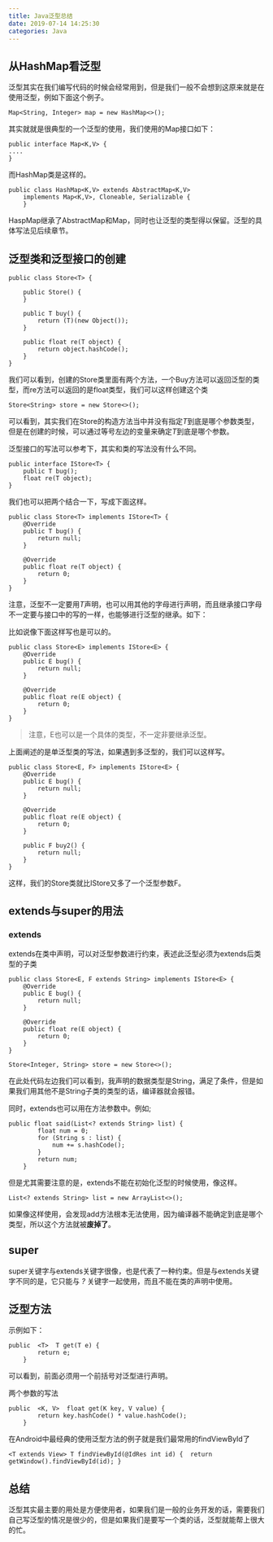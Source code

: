 ```yaml
---
title: Java泛型总结
date: 2019-07-14 14:25:30
categories: Java
---
```


## 从HashMap看泛型

泛型其实在我们编写代码的时候会经常用到，但是我们一般不会想到这原来就是在使用泛型，例如下面这个例子。

```
Map<String, Integer> map = new HashMap<>();
```

其实就就是很典型的一个泛型的使用，我们使用的Map接口如下：

```
public interface Map<K,V> {
....
}
```

而HashMap类是这样的。

```
public class HashMap<K,V> extends AbstractMap<K,V>
    implements Map<K,V>, Cloneable, Serializable {
    }
```

HaspMap继承了AbstractMap和Map，同时也让泛型的类型得以保留。泛型的具体写法见后续章节。

## 泛型类和泛型接口的创建

```
public class Store<T> {

    public Store() {
    }
    
    public T buy() {
        return (T)(new Object());
    }
    
    public float re(T object) {
        return object.hashCode();
    }
}
```

我们可以看到，创建的Store类里面有两个方法，一个Buy方法可以返回泛型的类型，而re方法可以返回的是float类型，我们可以这样创建这个类

```
Store<String> store = new Store<>();
```

可以看到，其实我们在Store的构造方法当中并没有指定*T*到底是哪个参数类型，但是在创建的时候，可以通过等号左边的变量来确定*T*到底是哪个参数。

泛型接口的写法可以参考下，其实和类的写法没有什么不同。

```
public interface IStore<T> {
    public T bug();
    float re(T object);
}
```

我们也可以把两个结合一下，写成下面这样。

```
public class Store<T> implements IStore<T> {
    @Override
    public T bug() {
        return null;
    }

    @Override
    public float re(T object) {
        return 0;
    }
}
```

注意，泛型不一定要用*T*声明，也可以用其他的字母进行声明，而且继承接口字母不一定要与接口中的写的一样，也能够进行泛型的继承。如下：

比如说像下面这样写也是可以的。

```
public class Store<E> implements IStore<E> {
    @Override
    public E bug() {
        return null;
    }

    @Override
    public float re(E object) {
        return 0;
    }
}
```

> 注意，E也可以是一个具体的类型，不一定非要继承泛型。

上面阐述的是单泛型类的写法，如果遇到多泛型的，我们可以这样写。

```
public class Store<E, F> implements IStore<E> {
    @Override
    public E bug() {
        return null;
    }

    @Override
    public float re(E object) {
        return 0;
    }
    
    public F buy2() {
        return null;
    }
}
```

这样，我们的Store类就比IStore又多了一个泛型参数F。


## extends与super的用法

### extends

extends在类中声明，可以对泛型参数进行约束，表述此泛型必须为extends后类型的子类

```
public class Store<E, F extends String> implements IStore<E> {
    @Override
    public E bug() {
        return null;
    }

    @Override
    public float re(E object) {
        return 0;
    }
}
```


```
Store<Integer, String> store = new Store<>();
```

在此处代码左边我们可以看到，我声明的数据类型是String，满足了条件，但是如果我们用其他不是String子类的类型的话，编译器就会报错。

同时，extends也可以用在方法参数中。例如;


```
public float said(List<? extends String> list) {
        float num = 0;
        for (String s : list) {
            num += s.hashCode();
        }
        return num;
    }
```

但是尤其需要注意的是，extends不能在初始化泛型的时候使用，像这样。

```
List<? extends String> list = new ArrayList<>();
```

如果像这样使用，会发现add方法根本无法使用，因为编译器不能确定到底是哪个类型，所以这个方法就被**废掉了**。

## super

super关键字与extends关键字很像，也是代表了一种约束。但是与extends关键字不同的是，它只能与 *?* 关键字一起使用，而且不能在类的声明中使用。

## 泛型方法

示例如下：

```
public  <T>  T get(T e) {
        return e;
    }
```

可以看到，前面必须用一个前括号对泛型进行声明。

两个参数的写法

```
public  <K, V>  float get(K key, V value) {
        return key.hashCode() * value.hashCode();
    }
```

在Android中最经典的使用泛型方法的例子就是我们最常用的findViewById了

```
<T extends View> T findViewById(@IdRes int id) {  return getWindow().findViewById(id); }
```

## 总结

泛型其实最主要的用处是方便使用者，如果我们是一般的业务开发的话，需要我们自己写泛型的情况是很少的，但是如果我们是要写一个类的话，泛型就能帮上很大的忙。





